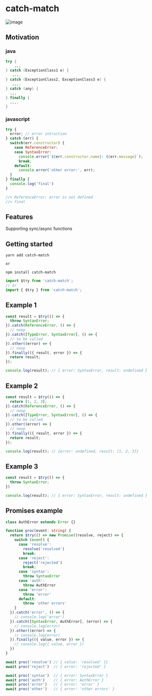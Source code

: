 # catch-match
![image](https://user-images.githubusercontent.com/1615093/149611056-ad5f8c6c-d7fe-4a64-aed4-a1763135e7ee.png)

## Motivation

### java
```java
try {
    ...
} catch (ExceptionClass1 e) {
   ....
} catch (ExceptionClass2, ExceptionClass3 e) {
   ....
} catch (any) {
  ...
} finally {
  ....
}
```

### javascript
```javascript
try {
  error; // error intruction
} catch (err) {
  switch(err.constructor) {
    case ReferenceError:
    case SyntaxError:
      console.error(`${err.constructor.name}: ${err.message}`);
      break;
    default:
      console.error('other error:', err);
  }
} finally {
  console.log('final')
}

//> ReferenceError: error is not defined
//> final
```

## Features

Supporting sync/async functions

## Getting started

```shell
yarn add catch-match

or 

npm install catch-match
```

```javascript
import $try from 'catch-match';
// or
import { $try } from 'catch-match';
```

## Example 1

```javascript
const result = $try(() => {
  throw SyntaxError;
}).catch(ReferenceError, () => {
  // noop
}).catch([TypeError, SyntaxError], () => {
  // to be called
}).other((error) => {
  // noop
}).finally(({ result, error }) => {
  return result;
});

console.log(result); // { error: SyntaxError, result: undefined }
```

## Example 2

```javascript
const result = $try(() => {
  return [1, 2, 3];
}).catch(ReferenceError, () => {
  // noop
}).catch([TypeError, SyntaxError], () => {
  // to be called
}).other((error) => {
  // noop
}).finally(({ result, error }) => {
  return result;
});

console.log(result); // {error: undefined, result: [1, 2, 3]}
```

## Example 3

```javascript
const result = $try(() => {
  throw SyntaxError;
})

console.log(result); // { error: SyntaxError, result: undefined }
```

## Promises example

```typescript
class AuthError extends Error {}

function proc(event: string) {
  return $try(() => new Promise((resolve, reject) => {
    switch (event) {
      case 'resolve':
        resolve('resolved')
        break;
      case 'reject':
        reject('rejected')
        break;
      case 'syntax':
        throw SyntaxError
      case 'auth':
        throw AuthError
      case 'error':
        throw 'error'
      default:
        throw 'other errors'
    }
  }).catch('error', () => {
    // console.log('error')
  }).catch([SyntaxError, AuthError], (error) => {
    // console.log(error)
  }).other((error) => {
    // console.log(error)
  }).finally(({ value, error }) => {
    // console.log({ value, error })
  })
}

await proc('resolve') // { value: 'resolved' }}
await proc('reject')  // { error: 'rejected' }

await proc('syntax')  // { error: SyntaxError }
await proc('auth')    // { error: AuthError }
await proc('error')   // { error: 'error' }
await proc('other')   // { error: 'other errors' }
```
